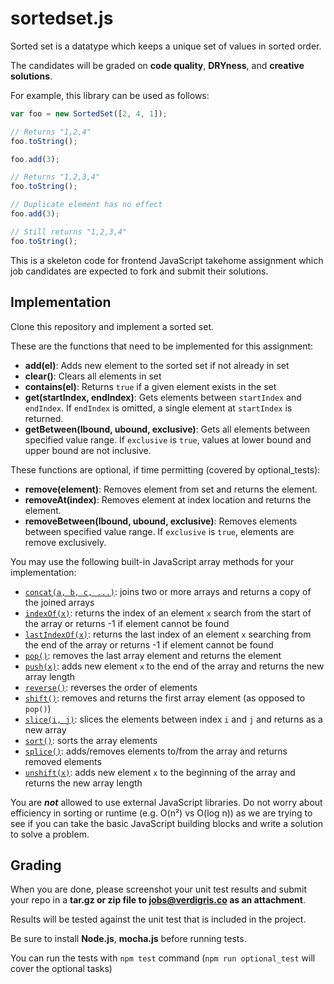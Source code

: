 # sortedset.js

Sorted set is a datatype which keeps a unique set of values in sorted order.

The candidates will be graded on **code quality**, **DRYness**, and **creative
solutions**.

For example, this library can be used as follows:
```javascript
var foo = new SortedSet([2, 4, 1]);

// Returns "1,2,4"
foo.toString();

foo.add(3);

// Returns "1,2,3,4"
foo.toString();

// Duplicate element has no effect
foo.add(3);

// Still returns "1,2,3,4"
foo.toString();
```

This is a skeleton code for frontend JavaScript takehome assignment which
job candidates are expected to fork and submit their solutions.

## Implementation

Clone this repository and implement a sorted set.

These are the functions that need to be implemented for this assignment:

* **add(el)**: Adds new element to the sorted set if not already in set
* **clear()**: Clears all elements in set
* **contains(el)**: Returns `true` if a given element exists in the set
* **get(startIndex, endIndex)**: Gets elements between `startIndex` and
  `endIndex`. If `endIndex` is omitted, a single element at `startIndex` is
  returned.
* **getBetween(lbound, ubound, exclusive)**: Gets all elements between
  specified value range. If `exclusive` is `true`, values at lower bound and
  upper bound are not inclusive.

These functions are optional, if time permitting (covered by optional_tests):

* **remove(element)**: Removes element from set and returns the element.
* **removeAt(index)**: Removes element at index location and returns the
  element.
* **removeBetween(lbound, ubound, exclusive)**: Removes elements between
  specified value range. If `exclusive` is `true`, elements are remove
  exclusively.

You may use the following built-in JavaScript array methods for your
implementation:

* [`concat(a, b, c, ...)`](https://developer.mozilla.org/en-US/docs/Web/JavaScript/Reference/Global_Objects/Array/concat):
  joins two or more arrays and returns a copy of the
  joined arrays
* [`indexOf(x)`](https://developer.mozilla.org/en-US/docs/Web/JavaScript/Reference/Global_Objects/Array/indexOf):
  returns the index of an element `x` search from the start of
  the array or returns -1 if element cannot be found
* [`lastIndexOf(x)`](https://developer.mozilla.org/en-US/docs/Web/JavaScript/Reference/Global_Objects/Array/lastIndexOf):
  returns the last index of an element `x` searching from
  the end of the array or returns -1 if element cannot be found
* [`pop()`](https://developer.mozilla.org/en-US/docs/Web/JavaScript/Reference/Global_Objects/Array/pop):
  removes the last array element and returns the element
* [`push(x)`](https://developer.mozilla.org/en-US/docs/Web/JavaScript/Reference/Global_Objects/Array/push):
  adds new element `x` to the end of the array and returns the new array length
* [`reverse()`](https://developer.mozilla.org/en-US/docs/Web/JavaScript/Reference/Global_Objects/Array/reverse):
  reverses the order of elements
* [`shift()`](https://developer.mozilla.org/en-US/docs/Web/JavaScript/Reference/Global_Objects/Array/shift):
  removes and returns the first array element (as opposed to `pop()`)
* [`slice(i, j)`](https://developer.mozilla.org/en-US/docs/Web/JavaScript/Reference/Global_Objects/Array/slice):
  slices the elements between index `i` and `j` and returns as a new array
* [`sort()`](https://developer.mozilla.org/en-US/docs/Web/JavaScript/Reference/Global_Objects/Array/sort):
  sorts the array elements
* [`splice()`](https://developer.mozilla.org/en-US/docs/Web/JavaScript/Reference/Global_Objects/Array/splice):
  adds/removes elements to/from the array and returns removed elements
* [`unshift(x)`](https://developer.mozilla.org/en-US/docs/Web/JavaScript/Reference/Global_Objects/Array/unshift):
  adds new element `x` to the beginning of the array and returns the new array length

You are _**not**_ allowed to use external JavaScript libraries. Do not worry
about efficiency in sorting or runtime (e.g. O(n²) vs O(log n)) as we are
trying to see if you can take the basic JavaScript building blocks and write a
solution to solve a problem.

## Grading

When you are done, please screenshot your unit test results and submit your repo in a **tar.gz or zip file to jobs@verdigris.co as an attachment**.

Results will be tested against the unit test that is included in the project.

Be sure to install **Node.js**, **mocha.js** before running tests.

You can run the tests with `npm test` command (`npm run optional_test` will cover the optional tasks)


